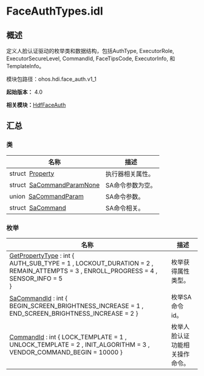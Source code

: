 # FaceAuthTypes.idl


## 概述

定义人脸认证驱动的枚举类和数据结构，包括AuthType, ExecutorRole, ExecutorSecureLevel, CommandId, FaceTipsCode, ExecutorInfo, 和TemplateInfo。

模块包路径：ohos.hdi.face_auth.v1_1

**起始版本：** 4.0

**相关模块：**[HdfFaceAuth](_hdf_face_auth_v11.md)


## 汇总


### 类

| 名称 | 描述 | 
| -------- | -------- |
| struct&nbsp;&nbsp;[Property](_property_faceauth_v11.md) | 执行器相关属性。 | 
| struct&nbsp;&nbsp;[SaCommandParamNone](_sa_command_param_none_faceauth_v11.md) | SA命令参数为空。 | 
| union&nbsp;&nbsp;[SaCommandParam](union_sa_command_param_faceauth_v11.md) | SA命令参数。 | 
| struct&nbsp;&nbsp;[SaCommand](_sa_command_faceauth_v11.md) | SA命令相关。 | 


### 枚举

| 名称 | 描述 | 
| -------- | -------- |
| [GetPropertyType](_hdf_face_auth_v11.md#getpropertytype) : int {<br/>AUTH_SUB_TYPE = 1 , LOCKOUT_DURATION = 2 , REMAIN_ATTEMPTS = 3 , ENROLL_PROGRESS = 4 ,<br/>SENSOR_INFO = 5<br/>} | 枚举获得属性类型。 | 
| [SaCommandId](_hdf_face_auth_v11.md#sacommandid) : int { BEGIN_SCREEN_BRIGHTNESS_INCREASE = 1 , END_SCREEN_BRIGHTNESS_INCREASE = 2 } | 枚举SA命令id。 | 
| [CommandId](_hdf_face_auth_v11.md#commandid) : int { LOCK_TEMPLATE = 1 , UNLOCK_TEMPLATE = 2 , INIT_ALGORITHM = 3 , VENDOR_COMMAND_BEGIN = 10000 } | 枚举人脸认证功能相关操作命令。 | 
